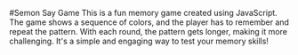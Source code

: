 #Semon Say Game
This is a fun memory game created using JavaScript. The game shows a sequence of colors, and the player has to remember and repeat the pattern. With each round, the pattern gets longer, making it more challenging. It's a simple and engaging way to test your memory skills!